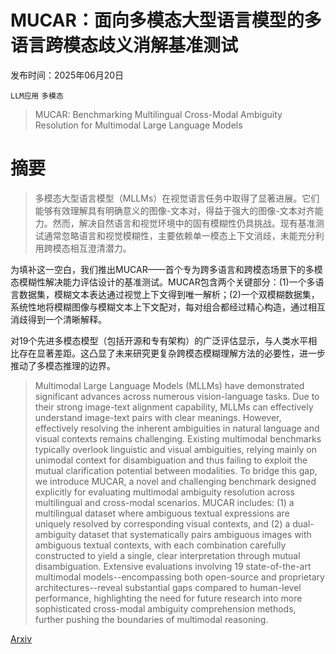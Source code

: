 # MUCAR：面向多模态大型语言模型的多语言跨模态歧义消解基准测试

发布时间：2025年06月20日

`LLM应用` `多模态`

> MUCAR: Benchmarking Multilingual Cross-Modal Ambiguity Resolution for Multimodal Large Language Models

# 摘要

> 多模态大型语言模型（MLLMs）在视觉语言任务中取得了显著进展。它们能够有效理解具有明确意义的图像-文本对，得益于强大的图像-文本对齐能力。然而，解决自然语言和视觉环境中的固有模糊性仍具挑战。现有基准测试通常忽略语言和视觉模糊性，主要依赖单一模态上下文消歧，未能充分利用跨模态相互澄清潜力。

为填补这一空白，我们推出MUCAR——首个专为跨多语言和跨模态场景下的多模态模糊性解决能力评估设计的基准测试。MUCAR包含两个关键部分：(1)一个多语言数据集，模糊文本表达通过视觉上下文得到唯一解析；(2)一个双模糊数据集，系统性地将模糊图像与模糊文本上下文配对，每对组合都经过精心构造，通过相互消歧得到一个清晰解释。

对19个先进多模态模型（包括开源和专有架构）的广泛评估显示，与人类水平相比存在显著差距。这凸显了未来研究更复杂跨模态模糊理解方法的必要性，进一步推动了多模态推理的边界。

> Multimodal Large Language Models (MLLMs) have demonstrated significant advances across numerous vision-language tasks. Due to their strong image-text alignment capability, MLLMs can effectively understand image-text pairs with clear meanings. However, effectively resolving the inherent ambiguities in natural language and visual contexts remains challenging. Existing multimodal benchmarks typically overlook linguistic and visual ambiguities, relying mainly on unimodal context for disambiguation and thus failing to exploit the mutual clarification potential between modalities. To bridge this gap, we introduce MUCAR, a novel and challenging benchmark designed explicitly for evaluating multimodal ambiguity resolution across multilingual and cross-modal scenarios. MUCAR includes: (1) a multilingual dataset where ambiguous textual expressions are uniquely resolved by corresponding visual contexts, and (2) a dual-ambiguity dataset that systematically pairs ambiguous images with ambiguous textual contexts, with each combination carefully constructed to yield a single, clear interpretation through mutual disambiguation. Extensive evaluations involving 19 state-of-the-art multimodal models--encompassing both open-source and proprietary architectures--reveal substantial gaps compared to human-level performance, highlighting the need for future research into more sophisticated cross-modal ambiguity comprehension methods, further pushing the boundaries of multimodal reasoning.

[Arxiv](https://arxiv.org/abs/2506.17046)